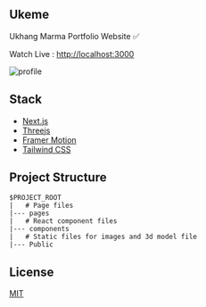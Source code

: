 
## Ukeme
Ukhang Marma Portfolio Website ✅

Watch Live : [http://localhost:3000](http://localhost:3000)

![profile](https://user-images.githubusercontent.com/94834060/204159155-442c52cd-1236-44c2-bfd1-e6b0449011ea.PNG)

## Stack

- [Next.js](https://nextjs.org/)
- [Threejs](https://threejs.org/)
- [Framer Motion](https://www.framer.com/motion/)
- [Tailwind CSS](https://tailwindcss.com/)


## Project Structure
```
$PROJECT_ROOT
|   # Page files
|--- pages
|   # React component files
|--- components
|   # Static files for images and 3d model file
|--- Public
```
## License

[MIT](https://choosealicense.com/licenses/mit/)
